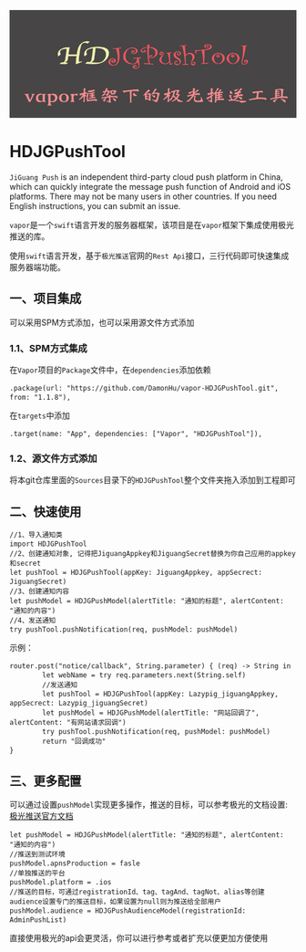 ![](./cocoapodTool.png)

# HDJGPushTool

`JiGuang Push` is an independent third-party cloud push platform in China, which can quickly integrate the message push function of Android and iOS platforms. There may not be many users in other countries. If you need English instructions, you can submit an issue.

`vapor`是一个`swift`语言开发的服务器框架，该项目是在`vapor`框架下集成使用极光推送的库。

使用`swift`语言开发，基于`极光推送`官网的`Rest Api`接口，三行代码即可快速集成服务器端功能。

## 一、项目集成

可以采用SPM方式添加，也可以采用源文件方式添加

### 1.1、SPM方式集成

在`Vapor`项目的`Package`文件中，在`dependencies`添加依赖

```
.package(url: "https://github.com/DamonHu/vapor-HDJGPushTool.git", from: "1.1.8"),
```

在`targets`中添加

```
.target(name: "App", dependencies: ["Vapor", "HDJGPushTool"]),
```
### 1.2、源文件方式添加

将本git仓库里面的`Sources`目录下的`HDJGPushTool`整个文件夹拖入添加到工程即可

## 二、快速使用

```
//1、导入通知类
import HDJGPushTool
//2、创建通知对象, 记得把JiguangAppkey和JiguangSecret替换为你自己应用的appkey和secret
let pushTool = HDJGPushTool(appKey: JiguangAppkey, appSecrect: JiguangSecret)
//3、创建通知内容
let pushModel = HDJGPushModel(alertTitle: "通知的标题", alertContent: "通知的内容")
//4、发送通知
try pushTool.pushNotification(req, pushModel: pushModel)
```

示例：

```
router.post("notice/callback", String.parameter) { (req) -> String in
        let webName = try req.parameters.next(String.self)
        //发送通知
        let pushTool = HDJGPushTool(appKey: Lazypig_jiguangAppkey, appSecrect: Lazypig_jiguangSecret)
        let pushModel = HDJGPushModel(alertTitle: "网站回调了", alertContent: "有网站请求回调")
        try pushTool.pushNotification(req, pushModel: pushModel)
        return "回调成功"
}
```

## 三、更多配置

可以通过设置`pushModel`实现更多操作，推送的目标，可以参考极光的文档设置: [极光推送官方文档](https://docs.jiguang.cn/jpush/server/push/rest_api_v3_push/#audience)

```
let pushModel = HDJGPushModel(alertTitle: "通知的标题", alertContent: "通知的内容")
//推送到测试环境
pushModel.apnsProduction = fasle
//单独推送的平台
pushModel.platform = .ios
//推送的目标，可通过registrationId、tag、tagAnd、tagNot、alias等创建audience设置专门的推送目标，如果设置为null则为推送给全部用户
pushModel.audience = HDJGPushAudienceModel(registrationId: AdminPushList)
```

直接使用极光的api会更灵活，你可以进行参考或者扩充以便更加方便使用